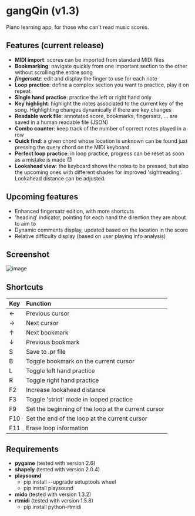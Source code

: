 # gangQin (v1.3)
Piano learning app, for those who can't read music scores.

## Features (current release)
- **MIDI import**: scores can be imported from standard MIDI files
- **Bookmarking**: navigate quickly from one important section to the other without scrolling the entire song
- **_fingersatz_**: edit and display the finger to use for each note
- **Loop practice**: define a complex section you want to practice, play it on repeat
- **Single hand practice**: practice the left or right hand only
- **Key highlight**: highlight the notes associated to the current key of the song. Highlighting changes dynamically if there are key changes
- **Readable work file**: annotated score, bookmarks, fingersatz, ... are saved in a human readable file (JSON)
- **Combo counter**: keep track of the number of correct notes played in a row
- **Quick find**: a given chord whose location is unknown can be found just pressing the query chord on the MIDI keyboard.
- **Perfect loop practice**: in loop practice, progress can be reset as soon as a mistake is made 😈
- **Lookahead view**: the keyboard shows the notes to be pressed, but also the upcoming ones with different shades for improved 'sightreading'. Lookahead distance can be adjusted.

## Upcoming features
- Enhanced fingersatz edition, with more shortcuts
- 'heading' indicator, pointing for each hand the direction they are about to aim to
- Dynamic comments display, updated based on the location in the score
- Relative difficulty display (based on user playing info analysis)

## Screenshot

![image](https://github.com/user-attachments/assets/7074402e-3e76-420b-b5c5-e5a7e0cd500a)



## Shortcuts

| Key           | Function      |
|:------------- |:-------------|
| ←             |Previous  cursor|
| →             |Next cursor     |
| ↑             |Next bookmark   |
| ↓             |Previous bookmark|
| S             |Save to .pr file|
| B             |Toggle bookmark on the current cursor|
| L             |Toggle left hand practice|
| R             |Toggle right hand practice|
| F2            |Increase lookahead distance|
| F3            |Toggle 'strict' mode in looped practice|
| F9            |Set the beginning of the loop at the current cursor|
| F10           |Set the end of the loop at the current cursor|
| F11           |Erase loop information|



## Requirements

- **pygame** (tested with version 2.6)
- **shapely** (tested with version 2.0.4)
- **playsound**
  - pip install --upgrade setuptools wheel
  - pip install playsound
- **mido** (tested with version 1.3.2)
- **rtmidi** (tested with version 1.5.8)
  - pip install python-rtmidi
